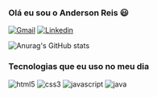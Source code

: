 ### Olá eu sou o Anderson Reis 😃
[![Gmail](https://img.shields.io/badge/Gmail-D14836?style=for-the-badge&logo=gmail&logoColor=white)](https://mail.google.com/mail/u/0/?ogbl#inbox/FMfcgzGqQvtHNsVtHkCsbtcTQQqgRBrW)
[![Linkedin](https://img.shields.io/badge/LinkedIn-0077B5?style=for-the-badge&logo=linkedin&logoColor=white)](https://www.linkedin.com/feed/)

![Anurag's GitHub stats](https://github-readme-stats.vercel.app/api?username=anuraghazra&show_icons=true&theme=dracula)

### Tecnologias que eu uso no meu dia 

<span>
    <img src="https://img.shields.io/badge/HTML5-E34F26?style=for-the-badge&logo=html5&logoColor=white" alt="html5">    
 </span>
 <span>
    <img src="https://img.shields.io/badge/CSS3-1572B6?style=for-the-badge&logo=css3&logoColor=white" alt="css3" style="display:inline_block;">    
</span>
<span>
    <img src="https://img.shields.io/badge/JavaScript-323330?style=for-the-badge&logo=javascript&logoColor=F7DF1E" alt="javascript">    
</span>
    <img src="https://img.shields.io/badge/Java-ED8B00?style=for-the-badge&logo=java&logoColor=white" alt="java">    
 </span
 
 
 
